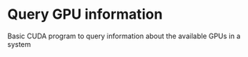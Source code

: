 # Query GPU information

Basic CUDA program to query information about the available GPUs in a system